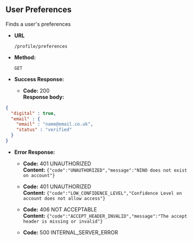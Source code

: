 User Preferences
----
  Finds a user's preferences

* **URL**

  `/profile/preferences`

* **Method:**

  `GET`

* **Success Response:**

  * **Code:** 200 <br />
    **Response body:**

```json
{
  "digital" : true,
  "email" : {
    "email" : "name@email.co.uk",
    "status" : "verified"
  }
}
```

* **Error Response:**

  * **Code:** 401 UNAUTHORIZED <br />
    **Content:** `{"code":"UNAUTHORIZED","message":"NINO does not exist on account"}`

  * **Code:** 401 UNAUTHORIZED <br />
    **Content:** `{"code":"LOW_CONFIDENCE_LEVEL","Confidence Level on account does not allow access"}`

  * **Code:** 406 NOT ACCEPTABLE <br />
    **Content:** `{"code":"ACCEPT_HEADER_INVALID","message":"The accept header is missing or invalid"}`

  * **Code:** 500 INTERNAL_SERVER_ERROR <br />


